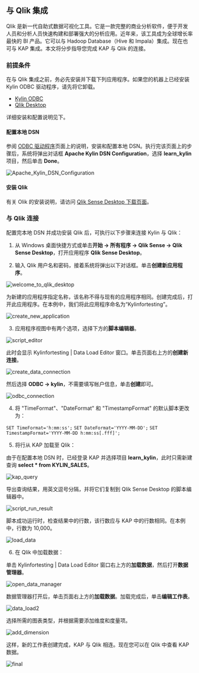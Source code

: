 ## 与 Qlik 集成

Qlik 是新一代自助式数据可视化工具。它是一款完整的商业分析软件，便于开发人员和分析人员快速构建和部署强大的分析应用。近年来，该工具成为全球增长率最快的 BI 产品。它可以与 Hadoop Database（Hive 和 Impala）集成。现在也可与 KAP 集成。本文将分步指导您完成 KAP 与 Qlik 的连接。

### 前提条件

在与 Qlik 集成之前，务必先安装并下载下列应用程序。如果您的机器上已经安装 Kylin ODBC 驱动程序，请先将它卸载。

- [Kylin ODBC](http://kylin.apache.org/docs15/tutorial/odbc.html)
- [Qlik Desktop](http://www.qlik.com/us/try-or-buy/download-qlikview)

详细安装和配置说明见下。

#### 配置本地 DSN

参阅 [ODBC 驱动程序](http://docs.kyligence.io/v2.5/en/driver/odbc.en.html)页面上的说明，安装和配置本地 DSN。执行完该页面上的步骤后，系统将弹出对话框  **Apache Kylin DSN Configuration**，选择 **learn_kylin** 项目，然后单击 **Done**。

![Apache_Kylin_DSN_Configuration](images/qlik/apache_kylin_dsn_configuration.png)

#### 安装 Qlik

有关 Olik 的安装说明，请访问 [Qlik Sense Desktop 下载页面](https://www.qlik.com/us/try-or-buy/download-qlik-sense)。

### 与 Qlik 连接
配置完本地 DSN 并成功安装 Qlik 后，可执行以下步骤来连接 Kylin 与 Qlik：

1. 从 Windows 桌面快捷方式或单击**开始 -> 所有程序 -> Qlik Sense -> Qlik Sense Desktop**，打开应用程序 **Qlik Sense Desktop**。

2. 输入 Qlik 用户名和密码，接着系统将弹出以下对话框。单击**创建新应用程序**。

![welcome_to_qlik_desktop](images/qlik/welcome_to_qlik_desktop.png)

为新建的应用程序指定名称，该名称不得与现有的应用程序相同。创建完成后，打开此应用程序。在本例中，我们将此应用程序命名为“Kylinfortesting”。

![create_new_application](images/qlik/create_new_application.png)

3. 应用程序视图中有两个选项，选择下方的**脚本编辑器**。

![script_editor](images/qlik/script_editor.png)

此时会显示 Kylinfortesting | Data Load Editor 窗口。单击页面右上方的**创建新连接**。

![create_data_connection](images/qlik/create_data_connection.png)

然后选择 **ODBC -> kylin**，不需要填写帐户信息，单击**创建**即可。

![odbc_connection](images/qlik/odbc_connection.png)

4. 将 "TimeFormat"、"DateFormat" 和 "TimestampFormat" 的默认脚本更改为：

`SET TimeFormat='h:mm:ss';`
`SET DateFormat='YYYY-MM-DD';`
`SET TimestampFormat='YYYY-MM-DD h:mm:ss[.fff]';`

5. 将行从 KAP 加载至 Qlik：

由于在配置本地 DSN 时，已经登录 KAP 并选择项目 **learn_kylin**，此时只需新建查询 **select * from KYLIN_SALES**。

![kap_query](images/qlik/kap_query.png)

导出查询结果，用英文逗号分隔，并将它们复制到 Qlik Sense Desktop 的脚本编辑器中。

![script_run_result](images/qlik/script_run_result.png)

脚本成功运行时，检查结果中的行数，该行数应与 KAP 中的行数相同。在本例中，行数为 10,000。

![load_data](images/qlik/load_data.png)

6. 在 Qlik 中加载数据：

单击 Kylinfortesting | Data Load Editor 窗口右上方的**加载数据**，然后打开**数据管理器**。

![open_data_manager](images/qlik/open_data_manager.png)

数据管理器打开后，单击页面右上方的**加载数据**。加载完成后，单击**编辑工作表**。

![data_load2](images/qlik/data_load2.png)

选择所需的图表类型，并根据需要添加维度和度量项。

![add_dimension](images/qlik/add_dimension.png)

这样，新的工作表创建完成，KAP 与 Qlik 相连。现在您可以在 Qlik 中查看 KAP 数据。

![final](images/qlik/final.png)

